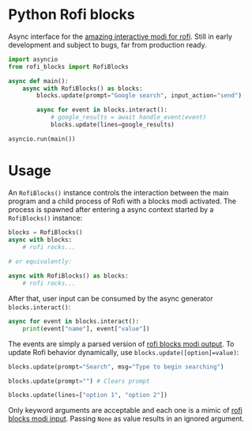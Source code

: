 # Python Rofi blocks 

Async interface for the [amazing interactive modi for rofi](https://github.com/OmarCastro/rofi-blocks). Still in early development and subject to bugs, far from production ready.

```python
import asyncio
from rofi_blocks import RofiBlocks

async def main():
    async with RofiBlocks() as blocks:
        blocks.update(prompt="Google search", input_action="send")

        async for event in blocks.interact():
            # google_results = await handle_event(event)
            blocks.update(lines=google_results)

asyncio.run(main()) 
```

# Usage 

An `RofiBlocks()` instance controls the interaction between the main program and a child process of Rofi with a blocks modi activated. The process is spawned after entering a async context started by a `RofiBlocks()` instance:

```python
blocks = RofiBlocks()
async with blocks:
    # rofi rocks...
  
# or equivalently:

async with RofiBlocks() as blocks:
    # rofi rocks...
```

After that, user input can be consumed by the async generator `blocks.interact()`:

```python
async for event in blocks.interact():
	print(event["name"], event["value"])
```

The events are simply a parsed version of [rofi blocks modi output](https://github.com/OmarCastro/rofi-blocks/tree/c84577749f71f6c0836fc7ca7ec0097d2fe66492#input-format). To update Rofi behavior dynamically, use `blocks.update([option]=value)`:

```python
blocks.update(prompt="Search", msg="Type to begin searching")

blocks.update(prompt="") # Clears prompt

blocks.update(lines=["option 1", "option 2"])
```

Only keyword arguments are acceptable and each one is a mimic of [rofi blocks modi input](https://github.com/OmarCastro/rofi-blocks/tree/c84577749f71f6c0836fc7ca7ec0097d2fe66492#input-format). Passing `None` as value results in an ignored argument.